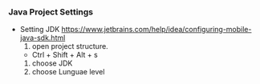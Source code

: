 ### Java Project Settings
- Setting JDK https://www.jetbrains.com/help/idea/configuring-mobile-java-sdk.html
  1. open project structure.
    - Ctrl + Shift + Alt + s
  1. choose JDK
  1. choose Lunguae level
